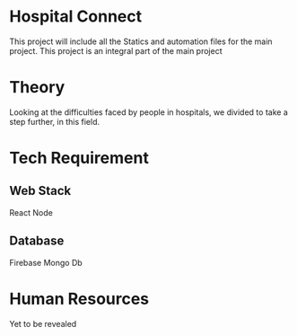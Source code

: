 # Hospital Connect
This project will include all the Statics and automation files for the main project. This project is an integral part of the main project

# Theory
Looking at the difficulties faced by people in hospitals, we divided to take a step further, in this field.

# Tech Requirement
## Web Stack
React
Node

## Database
Firebase
Mongo Db

# Human Resources
Yet to be revealed
